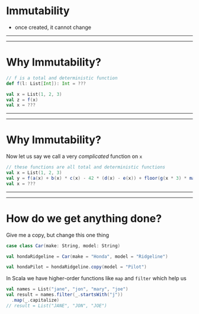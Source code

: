 # Immutability

- once created, it cannot change

---
---

# Why Immutability?

```scala
// f is a total and deterministic function
def f(l: List[Int]): Int = ???

val x = List(1, 2, 3)
val z = f(x)
val x = ???
```

<!-- 
Maybe you can keep track of this in your head.
 -->

---
---

# Why Immutability?

Now let us say we call a very _complicated_ function on `x`

```scala
// these functions are all total and deterministic functions
val x = List(1, 2, 3)
val y = f(a(x) + b(x) * c(x) - 42 * (d(x) - e(x)) + floor(g(x * 3) * max(2 * 4)))
val x = ???
```

<!-- 
There is no way you can keep track of all this in your head.
 -->

---
---

# How do we get anything done?

Give me a copy, but change this one thing

```scala
case class Car(make: String, model: String)

val hondaRidgeline = Car(make = "Honda", model = "Ridgeline")

val hondaPilot = hondaRidgeline.copy(model = "Pilot")
```

In Scala we have higher-order functions like `map` and `filter` which help us

```scala
val names = List("jane", "jon", "mary", "joe")
val result = names.filter(_.startsWith("j"))
  .map(_.capitalize)
// result = List("JANE", "JON", "JOE")
```

<!--

We apply a function to an existing collection to create a new collection. 

persistent data structures - huge lists 

In Java
```java
List<String> names = Arrays.asList({"jane", "jon", "mary", "joe"});
List<String> result = new ArrayList<>();
for(String name : names){
  if(name.charAt(0) == 'j') {
    result.add(name.toUppercase());
  }
}
```
-->